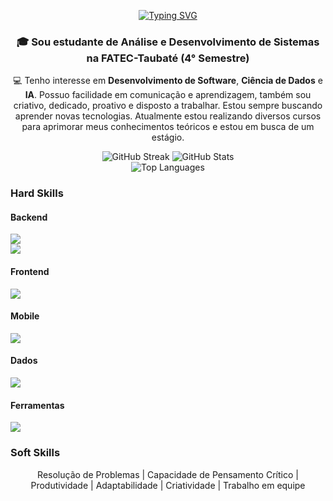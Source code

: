 <p align="center">
 <a href="https://git.io/typing-svg"><img src="https://readme-typing-svg.herokuapp.com?font=Fira+Code&duration=6000&pause=1000&center=true&vCenter=true&width=435&lines=Full+Stack+Developer" alt="Typing SVG" /></a>
</p>

<div align="center">
 <h3>🎓 Sou estudante de Análise e Desenvolvimento de Sistemas na FATEC-Taubaté (4° Semestre)</h3>
 
 💻 Tenho interesse em <strong>Desenvolvimento de Software</strong>, <strong>Ciência de Dados</strong> e <strong>IA</strong>. Possuo facilidade em comunicação e aprendizagem, também sou criativo, dedicado, proativo e disposto a trabalhar. Estou sempre buscando aprender novas tecnologias. Atualmente estou realizando diversos cursos para aprimorar meus conhecimentos teóricos e estou em busca de um estágio.
</div>

<div align="center">
  <img src="https://streak-stats.demolab.com?user=HugoBorrego&theme=dark&border_radius=10&count_private=true" alt="GitHub Streak" />
  <img src="https://github-readme-stats.vercel.app/api?username=HugoBorrego&show_icons=true&theme=dark&border_radius=10&count_private=true" alt="GitHub Stats" />
</div>
<div align="center">
  <img src="https://github-readme-stats.vercel.app/api/top-langs?username=HugoBorrego&layout=compact&theme=dark&border_radius=10&langs_count=8" alt="Top Languages" />
</div>

### Hard Skills
#### Backend
<div>
  <img src="https://skillicons.dev/icons?i=py,java,javascript,cs,cpp,c" /><br>
  <img src="https://skillicons.dev/icons?i=dotnet,spring,nodejs" /><br>
</div>

#### Frontend
<div>
  <img src="https://skillicons.dev/icons?i=html,css,javascript,react,vite,tailwind" />
</div>

#### Mobile
<div>
  <img src="https://skillicons.dev/icons?i=dart,flutter" /><br>
</div>

#### Dados
<div>
  <img src="https://skillicons.dev/icons?i=mysql,postgresql" /><br>
</div>

#### Ferramentas
<div>
  <img src="https://skillicons.dev/icons?i=vscode,idea,pycharm,figma,git,github" /><br>
</div>

### Soft Skills
<div align="center">
 Resolução de Problemas | Capacidade de Pensamento Crítico | Produtividade | Adaptabilidade | Criatividade | Trabalho em equipe
</div>

